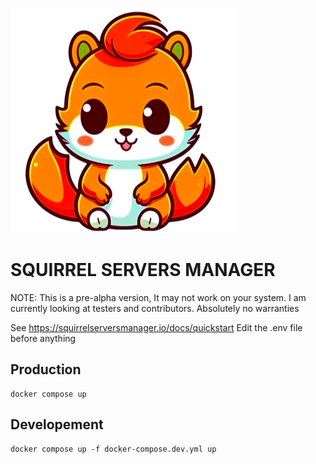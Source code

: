 ![Squirrel](./client/public/logo.svg)
# SQUIRREL SERVERS MANAGER

NOTE:
This is a pre-alpha version, It may not work on your system. I am currently looking at testers and contributors.
Absolutely no warranties 

See https://squirrelserversmanager.io/docs/quickstart
Edit the .env file before anything

## Production
```console
docker compose up
```

## Developement
```console
docker compose up -f docker-compose.dev.yml up 
```
